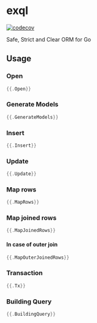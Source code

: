 # exql
[![codecov](https://codecov.io/gh/loilo-inc/exql/branch/master/graph/badge.svg?token=aGixN2xIMP)](https://codecov.io/gh/loilo-inc/exql)

Safe, Strict and Clear ORM for Go

## Usage

### Open

```go
{{.Open}}
```

### Generate Models

```go
{{.GenerateModels}}
```

### Insert

```go
{{.Insert}}
```

### Update

```go
{{.Update}}
```

### Map rows

```go
{{.MapRows}}
```

### Map joined rows

```go
{{.MapJoinedRows}}
```

#### In case of outer join

```go
{{.MapOuterJoinedRows}}
```

### Transaction

```go
{{.Tx}}
```

### Building Query

```go
{{.BuildingQuery}}
```
